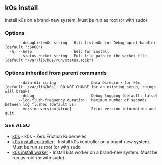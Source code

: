 ## k0s install

Install k0s on a brand-new system. Must be run as root (or with sudo)

### Options

```
      --debugListenOn string   Http listenOn for Debug pprof handler (default ":6060")
  -h, --help                   help for install
      --status-socket string   Full file path to the socket file. (default "/var/lib/k0s/run/status.sock")
```

### Options inherited from parent commands

```
      --data-dir string                Data Directory for k0s (default: /var/lib/k0s). DO NOT CHANGE for an existing setup, things will break!
      --debug                          Debug logging (default: false)
      --log-flush-frequency duration   Maximum number of seconds between log flushes (default 5s)
      --version version[=true]         Print version information and quit
```

### SEE ALSO

* [k0s](k0s.md)	 - k0s - Zero Friction Kubernetes
* [k0s install controller](k0s_install_controller.md)	 - Install k0s controller on a brand-new system. Must be run as root (or with sudo)
* [k0s install worker](k0s_install_worker.md)	 - Install k0s worker on a brand-new system. Must be run as root (or with sudo)

